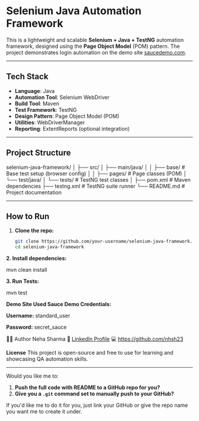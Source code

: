 # Selenium Java Automation Framework

This is a lightweight and scalable **Selenium + Java + TestNG** automation framework, designed using the **Page Object Model** (POM) pattern. The project demonstrates login automation on the demo site [saucedemo.com](https://www.saucedemo.com).

---

## Tech Stack

- **Language**: Java  
- **Automation Tool**: Selenium WebDriver  
- **Build Tool**: Maven  
- **Test Framework**: TestNG  
- **Design Pattern**: Page Object Model (POM)  
- **Utilities**: WebDriverManager  
- **Reporting**: ExtentReports (optional integration)  

---

## Project Structure
selenium-java-framework/ │ ├── src/ │ ├── main/java/ │ │ ├── base/ # Base test setup (browser config) │ │ ├── pages/ # Page classes (POM) │ └── test/java/ │ └── tests/ # TestNG test classes │ ├── pom.xml # Maven dependencies ├── testng.xml # TestNG suite runner └── README.md # Project documentation


---

## How to Run

1. **Clone the repo:**
   ```bash
   git clone https://github.com/your-username/selenium-java-framework.git
   cd selenium-java-framework

**2. Install dependencies:**

mvn clean install

**3. Run Tests:**

mvn test

**Demo Site Used
Sauce Demo
Credentials:**

**Username:** standard_user

**Password:** secret_sauce

👨‍💻 Author
Neha Sharma
🔗 [LinkedIn Profile](https://www.linkedin.com/in/neha-sharma-0a0906148/)
💻 https://github.com/nhsh23 
 

**License**
This project is open-source and free to use for learning and showcasing QA automation skills.


---

Would you like me to:
1. **Push the full code with README to a GitHub repo for you?**  
2. **Give you a `.git` command set to manually push to your GitHub?**

If you'd like me to do it for you, just link your GitHub or give the repo name you want me to create it under.











